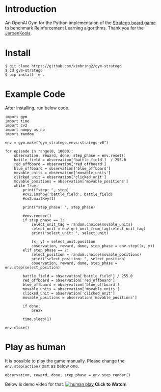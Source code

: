 # Introduction
An OpenAI Gym for the Python implementaion of the [Stratego board game](https://github.com/JeroenKools/gpfj) to benchmark Reinforcement Learning algorithms. Thank you for the [JeroenKools](https://github.com/JeroenKools).



# Install
```
$ git clone https://github.com/kimbring2/gym-stratego
$ cd gym-stratego
$ pip install -e .
```

# Example Code
After installing, run below code.
```
import gym
import time
import cv2
import numpy as np
import random

env = gym.make("gym_stratego.envs:stratego-v0")

for episode in range(0, 10000):
    observation, reward, done, step_phase = env.reset()
    battle_field = observation['battle_field']  / 255.0
    red_offboard = observation['red_offboard']
    blue_offboard = observation['blue_offboard']
    movable_units = observation['movable_units']
    clicked_unit = observation['clicked_unit']
    movable_positions = observation['movable_positions']
    while True:
        print("step: ", step)
        #cv2.imshow('battle_field', battle_field)
        #cv2.waitKey(1)

        print("step_phase: ", step_phase)

        #env.render()
        if step_phase == 1:
            select_unit_tag = random.choice(movable_units)
            select_unit = env.get_unit_from_tag(select_unit_tag)
            print("select_unit: ", select_unit)

            (x, y) = select_unit.position
            observation, reward, done, step_phase = env.step((x, y))
        elif step_phase == 2:
            select_position = random.choice(movable_positions)
            print("select_position: ", select_position)
            observation, reward, done, step_phase = env.step(select_position)
        
        battle_field = observation['battle_field'] / 255.0
        red_offboard = observation['red_offboard']
        blue_offboard = observation['blue_offboard']
        movable_units = observation['movable_units']
        clicked_unit = observation['clicked_unit']
        movable_positions = observation['movable_positions']

        if done:
            break

        time.sleep(1)
        
env.close()
```

# Play as human
It is possible to play the game manually. Please change the ```env.step(action)``` part as below one.
```
observation, reward, done, step_phase = env.step_render()
```

Below is demo video for that.
[![human play](https://img.youtube.com/vi/QlrTqNp1R3U/sddefault.jpg)](https://youtu.be/QlrTqNp1R3U "Play as human video - Click to Watch!")
<strong>Click to Watch!</strong>

